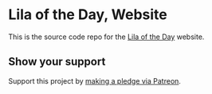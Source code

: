 # Lila of the Day, Website  

This is the source code repo for the [Lila of the Day](http://www.LilaOfTheDay.com/) website.  

## Show your support  

Support this project by [making a pledge via Patreon](https://www.patreon.com/jmg1138).  
